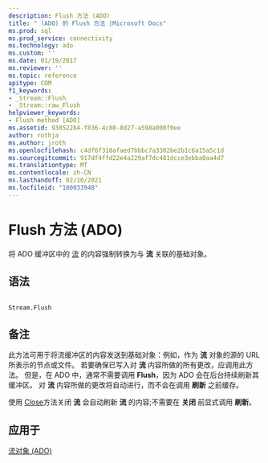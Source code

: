 ```yaml
---
description: Flush 方法 (ADO)
title: " (ADO) 的 Flush 方法 |Microsoft Docs"
ms.prod: sql
ms.prod_service: connectivity
ms.technology: ado
ms.custom: ''
ms.date: 01/19/2017
ms.reviewer: ''
ms.topic: reference
apitype: COM
f1_keywords:
- _Stream::Flush
- _Stream::raw_Flush
helpviewer_keywords:
- Flush method [ADO]
ms.assetid: 938522b4-f836-4c80-8d27-a598a000f0ee
author: rothja
ms.author: jroth
ms.openlocfilehash: c4df6f318afaed7bbbc7a3302be2b1c6a15a5c1d
ms.sourcegitcommit: 917df4ffd22e4a229af7dc481dcce3ebba0aa4d7
ms.translationtype: MT
ms.contentlocale: zh-CN
ms.lasthandoff: 02/10/2021
ms.locfileid: "100033948"
---
```

# <a name="flush-method-ado"></a>Flush 方法 (ADO)
将 ADO 缓冲区中的 [流](./stream-object-ado.md) 的内容强制转换为与 **流** 关联的基础对象。  
  
## <a name="syntax"></a>语法  
  
```  
  
Stream.Flush  
```  
  
## <a name="remarks"></a>备注  
 此方法可用于将流缓冲区的内容发送到基础对象：例如，作为 **流** 对象的源的 URL 所表示的节点或文件。 若要确保已写入对 **流** 内容所做的所有更改，应调用此方法。 但是，在 ADO 中，通常不需要调用 **Flush**，因为 ADO 会在后台持续刷新其缓冲区。 对 **流** 内容所做的更改将自动进行，而不会在调用 **刷新** 之前缓存。  
  
 使用 [Close](./close-method-ado.md)方法关闭 **流** 会自动刷新 **流** 的内容;不需要在 **关闭** 前显式调用 **刷新**。  
  
## <a name="applies-to"></a>应用于  
 [流对象 (ADO)](./stream-object-ado.md)